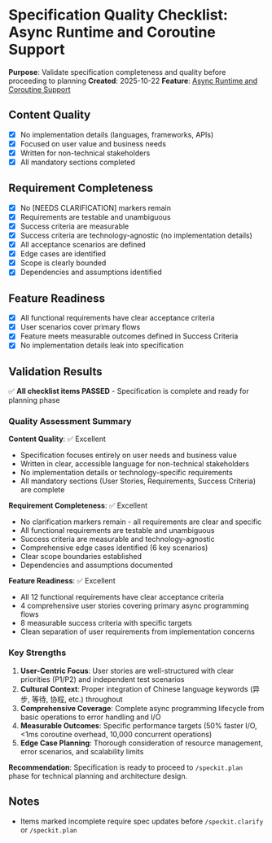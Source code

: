 # Specification Quality Checklist: Async Runtime and Coroutine Support

**Purpose**: Validate specification completeness and quality before proceeding to planning
**Created**: 2025-10-22
**Feature**: [Async Runtime and Coroutine Support](spec.md)

## Content Quality

- [x] No implementation details (languages, frameworks, APIs)
- [x] Focused on user value and business needs
- [x] Written for non-technical stakeholders
- [x] All mandatory sections completed

## Requirement Completeness

- [x] No [NEEDS CLARIFICATION] markers remain
- [x] Requirements are testable and unambiguous
- [x] Success criteria are measurable
- [x] Success criteria are technology-agnostic (no implementation details)
- [x] All acceptance scenarios are defined
- [x] Edge cases are identified
- [x] Scope is clearly bounded
- [x] Dependencies and assumptions identified

## Feature Readiness

- [x] All functional requirements have clear acceptance criteria
- [x] User scenarios cover primary flows
- [x] Feature meets measurable outcomes defined in Success Criteria
- [x] No implementation details leak into specification

## Validation Results

✅ **All checklist items PASSED** - Specification is complete and ready for planning phase

### Quality Assessment Summary

**Content Quality**: ✅ Excellent
- Specification focuses entirely on user needs and business value
- Written in clear, accessible language for non-technical stakeholders
- No implementation details or technology-specific requirements
- All mandatory sections (User Stories, Requirements, Success Criteria) are complete

**Requirement Completeness**: ✅ Excellent
- No clarification markers remain - all requirements are clear and specific
- All functional requirements are testable and unambiguous
- Success criteria are measurable and technology-agnostic
- Comprehensive edge cases identified (6 key scenarios)
- Clear scope boundaries established
- Dependencies and assumptions documented

**Feature Readiness**: ✅ Excellent
- All 12 functional requirements have clear acceptance criteria
- 4 comprehensive user stories covering primary async programming flows
- 8 measurable success criteria with specific targets
- Clean separation of user requirements from implementation concerns

### Key Strengths

1. **User-Centric Focus**: User stories are well-structured with clear priorities (P1/P2) and independent test scenarios
2. **Cultural Context**: Proper integration of Chinese language keywords (异步, 等待, 协程, etc.) throughout
3. **Comprehensive Coverage**: Complete async programming lifecycle from basic operations to error handling and I/O
4. **Measurable Outcomes**: Specific performance targets (50% faster I/O, <1ms coroutine overhead, 10,000 concurrent operations)
5. **Edge Case Planning**: Thorough consideration of resource management, error scenarios, and scalability limits

**Recommendation**: Specification is ready to proceed to `/speckit.plan` phase for technical planning and architecture design.

## Notes

- Items marked incomplete require spec updates before `/speckit.clarify` or `/speckit.plan`